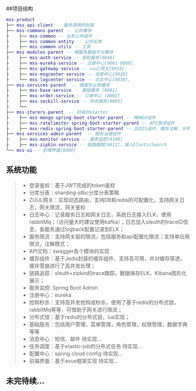 ##项目结构
``` lua		
mss-product
├── mss-api-client -- 服务调用的封装 
├── mss-commons-parent -- 公共模块 
├    ├── mss-common -- 业务公共组件
├    ├── mss-common-entity -- 公共实体
├    ├── mss-common-utils -- 工具
├── mss-modules-parent -- 微服务基础平台模块
├    ├── mss-auth-service -- 授权服务[9040]
├    ├── mss-eureka-service -- 注册中心[9001-9009]
├    ├── mss-gateway-service -- zuul网关[9010]，
├    ├── mss-msgcenter-service -- 消息中心[9020]
├    └── mss-logcenter-service -- 日志中心[9030]，
├── mss-services-parent  -- 微服务业务模块 
├    ├── mss-base-service -- 基础服务 [8001]
├    ├── mss-order-service -- 订单中心 [8002]
├    ├── mss-seckill-service -- 秒杀服务[8003]
├    └── 
├── mss-starers-parent  -- 封装的starter 
├    ├── mss-mongo-spring-boot-starter-parent -- MONGO组件
├    ├── mss-ratelimiter-spring-boot-starter-parent -- API限流组件
├    ├── mss-redis-spring-boot-starter-parent -- JEDIS组件，缓存注解，分布式锁等
├── mss-services-admin-parent  -- 服务治理组件 
├    ├── mss-monitor-service -- 服务监控[9100]
├    ├── mss-zipkin-service -- 链路跟踪[9411]，接入ElasticSearch 
└── mss-ui -- 前端界面[8080]

```

## 系统功能
>- 登录鉴权：基于JWT完成的token鉴权
>- 分库分表：sharding-jdbc分库分表策略
>- ZUUL网关：实现动态路由，支持DB和redis的可配置化，支持网关日志，网关限流，网关鉴权
>- 日志中心：记录服务日志和网关日志，系统日志接入ELK，使用rabbitMq；（访问量大时建议使用kafka）；日志加入sleuth的traceID信息，各服务通过logback配置记录到ELK；
>- 服务限流：支持网关层的限流，包括服务和api配置化限流；支持单应用限流，注解模式；
>- API文档：swagger各个模块的实现
>- 缓存组件：基于Jedis封装的缓存组件，支持高可用，并对缓存穿透，缓存雪崩进行了高并发处理；
>- 链路追踪：sleuth+zipkin的trace跟踪，数据保存ELK，Kibana图形化展示；
>- 服务监控: Spring Boot Admin
>- 注册中心：eureka
>- 抢购秒杀：支持高并发抢购或秒杀，使用了基于redis的分布式锁，rabbitMq等等，可借助于网关进行限流；
>- 分布式锁：基于redis的分布式锁，lua实现；
>- 基础服务：包括用户管理，菜单管理，角色管理，权限管理，数据字典等等
>- 消息中心：短信、邮件  待实现...
>- 任务调度：基于elastic-job的分布式任务 待实现...
>- 配置中心：spring cloud config  待实现...
>- 前端界面：基于avue框架实现  待实现...


## 未完待续...
